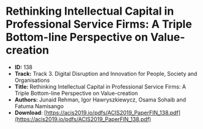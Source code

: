 # Rethinking Intellectual Capital in Professional Service Firms: A Triple Bottom-line Perspective on Value-creation

- **ID:** 138
- **Track:** Track 3. Digital Disruption and Innovation for People, Society and Organisations
- **Title:** Rethinking Intellectual Capital in Professional Service Firms: A Triple Bottom-line Perspective on Value-creation
- **Authors:** Junaid Rehman, Igor Hawryszkiewycz, Osama Sohaib and Fatuma Namisango
- **Download**: [https://acis2019.io/pdfs/ACIS2019_PaperFIN_138.pdf](https://acis2019.io/pdfs/ACIS2019_PaperFIN_138.pdf)